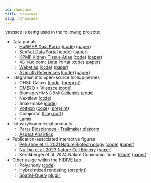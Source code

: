 ```yaml
---
id: showcase
title: Showcase
slug: /showcase
---
```


Vitessce is being used in the following projects:

* Data portals  
  * [HuBMAP Data Portal](https://portal.hubmapconsortium.org/) ([code](https://github.com/hubmapconsortium/portal-ui)) ([paper](https://doi.org/10.1038/s41586-019-1629-x))  
  * [SenNet Data Portal](https://data.sennetconsortium.org/) ([code](https://github.com/sennetconsortium/portal-ui)) ([paper](https://doi.org/10.1038/s43587-022-00326-5))  
  * [KPMP Kidney Tissue Atlas](https://atlas.kpmp.org/) ([code](https://github.com/KPMP/hydra-web)) ([paper](https://doi.org/10.1016/j.kint.2020.08.039))
  * [4D Nucleome Data Portal](https://data.4dnucleome.org/) ([code](https://github.com/4dn-dcic/fourfront)) ([paper](https://doi.org/10.1038/s41467-022-29697-4))  
  * [WebAtlas](https://developmental.cellatlas.io/webatlas) ([code](https://github.com/haniffalab/webatlas-app)) ([paper](https://doi.org/10.1101/2023.05.19.541329))  
  * [Azimuth References](https://azimuth.hubmapconsortium.org/references/) ([code](https://github.com/satijalab/azimuth_website)) ([paper](https://doi.org/10.1016/j.cell.2021.04.048))  
* Integration into open-source tools/pipelines
  * OHSU Galaxy ([code](https://github.com/ohsu-comp-bio/scimap_phenotyping)) ([preprint](https://www.biorxiv.org/content/10.1101/2022.08.18.504436v2.full))  
  * OMERO \+ Vitessce ([code](https://github.com/NFDI4BIOIMAGE/omero-vitessce))  
  * Biomage/HMS DBMI [Cellenics](https://github.com/hms-dbmi-cellenics) ([code](https://github.com/biomage-org/ui))  
  * Nextflow ([code](https://github.com/FloWuenne/nextflow_custom_containers))  
  * Snakemake ([code](https://github.com/keller-mark/vitessce-snakemake))  
  * [VoltRon](http://bioinformatics.mdc-berlin.de/VoltRon/interactive.html#Vitessce) ([code](https://github.com/BIMSBbioinfo/VoltRon)) ([preprint](https://doi.org/10.1101/2023.12.15.571667))
  * Cbioportal ([blog post](https://www.thehyve.nl/articles/single-cell-data-visualisation-in-cbioportal))
  * [Lamin](https://docs.lamin.ai/vitessce)
* Industry/commercial products  
  * [Parse Biosciences \- Trailmaker platform](https://www.parsebiosciences.com/data-analysis/)  
  * [Aspect Analytics](https://www.aspect-analytics.com/)  
* Publication-associated interactive figures  
  * [Petukhov et al. 2021 Nature Biotechnology](https://github.com/kharchenkolab/BaysorAnalysis/tree/master?tab=readme-ov-file#visualization-of-the-results) ([code](https://github.com/kharchenkolab/BaysorAnalysis/tree/68f568d1c056708d474aeea3f28bbe083ccb6e4c#visualization-of-the-results)) ([paper](https://doi.org/10.1038/s41587-021-01044-w))  
  * [Nu Ton et al. 2023 Nature Cell Biology](https://marionilab.github.io/RabbitGastrulation2022/#explore) ([paper](https://doi.org/10.1038/s41556-023-01174-0))  
  * Kerchberger et al. 2024 Nature Communications ([code](https://github.com/cancerbits/Kirchberger_Shoeb2024_neut?tab=readme-ov-file#interactive-data-exploration)) ([paper](https://doi.org/10.1038/s41467-024-45802-1))  
* Other usage within the [HIDIVE Lab](https://hidivelab.org/)
  * Polyphony ([code](https://github.com/scPolyphony/polyphony-vis))  
  * Hybrid mixed rendering ([preprint](https://osf.io/preprints/osf/zka2j))  
  * [Spatial-Query](https://github.com/ShaokunAn/Spatial-Query) [plugin](https://github.com/vitessce/vitessce-python/blob/main/vitessce/widget_plugins/spatial_query.py)
